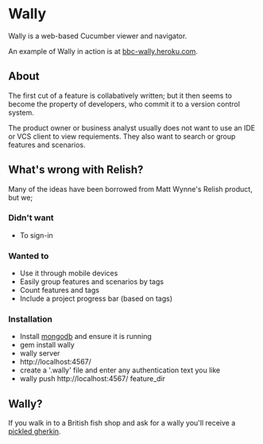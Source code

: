 # Wally
Wally is a web-based Cucumber viewer and navigator.

An example of Wally in action is at [bbc-wally.heroku.com](http://bbc-wally.heroku.com).

## About
The first cut of a feature is collabatively written; but it then seems to become the property of developers, who commit it to a version control system.

The product owner or business analyst usually does not want to use an IDE or VCS client to view requiements. They also want to search or group features and scenarios.

## What's wrong with Relish?
Many of the ideas have been borrowed from Matt Wynne's Relish product, but we;

### Didn't want
* To sign-in

### Wanted to
* Use it through mobile devices
* Easily group features and scenarios by tags 
* Count features and tags
* Include a project progress bar (based on tags)

### Installation
* Install [mongodb](http://www.mongodb.org/display/DOCS/Quickstart "mongodb") and ensure it is running  
* gem install wally  
* wally server  
* http://localhost:4567/  
* create a '.wally' file and enter any authentication text you like  
* wally push http://localhost:4567/ feature_dir  


## Wally?
If you walk in to a British fish shop and ask for a wally you'll receive a [pickled gherkin](https://github.com/cucumber/cucumber/wiki/Gherkin).

